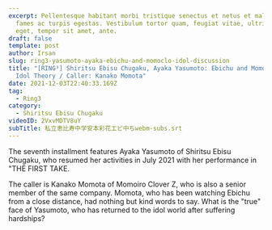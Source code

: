 ```yaml
---
excerpt: Pellentesque habitant morbi tristique senectus et netus et malesuada
  fames ac turpis egestas. Vestibulum tortor quam, feugiat vitae, ultricies
  eget, tempor sit amet, ante.
draft: false
template: post
author: Irsan
slug: ring3-yasumoto-ayaka-ebichu-and-momoclo-idol-discussion
title: "[RING³] Shiritsu Ebisu Chugaku, Ayaka Yasumoto: Ebichu and Momokuro's
  Idol Theory / Caller: Kanako Momota"
date: 2021-12-03T22:40:33.169Z
tag:
  - Ring3
category:
  - Shiritsu Ebisu Chugaku
videoID: 2VxvMDTV8uY
subTitle: 私立恵比寿中学安本彩花エビ中ちwebm-subs.srt
---
```

The seventh installment features Ayaka Yasumoto of Shiritsu Ebisu Chugaku, who resumed her activities in July 2021 with her performance in "THE FIRST TAKE.

The caller is Kanako Momota of Momoiro Clover Z, who is also a senior member of the same company. Momota, who has been watching Ebichu from a close distance, had nothing but kind words to say. What is the "true" face of Yasumoto, who has returned to the idol world after suffering hardships?